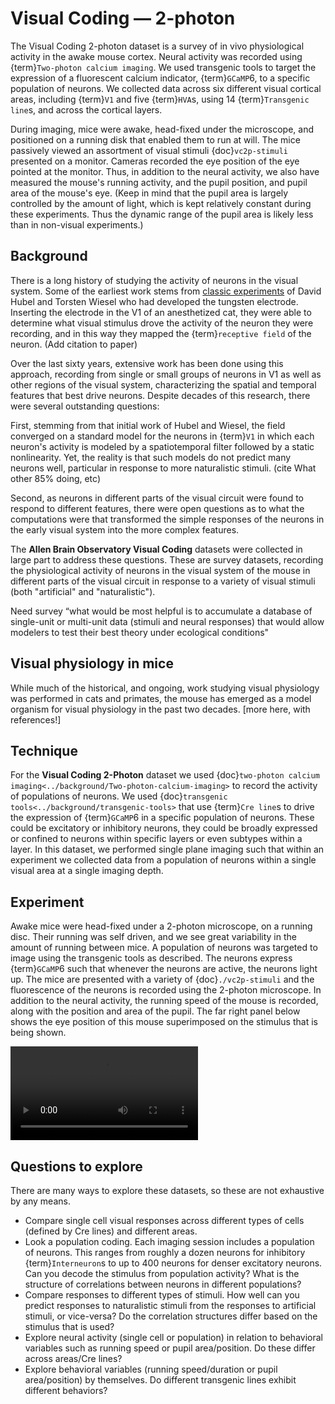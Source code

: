 # Visual Coding — 2-photon

The Visual Coding 2-photon dataset is a survey of in vivo physiological activity
in the awake mouse cortex. Neural activity was recorded using {term}`Two-photon
calcium imaging`. We used transgenic tools to target the expression of a
fluorescent calcium indicator, {term}`GCaMP`6, to a specific population of
neurons. We collected data across six different visual cortical areas, including
{term}`V1` and five {term}`HVA`s, using 14 {term}`Transgenic line`s, and across
the cortical layers.

During imaging, mice were awake, head-fixed under the microscope, and positioned
on a running disk that enabled them to run at will. The mice passively viewed an
assortment of visual stimuli {doc}`vc2p-stimuli` presented on a
monitor. Cameras recorded the eye position of the eye pointed at the monitor.
Thus, in addition to the neural activity, we also have measured the mouse's
running activity, and the pupil position, and pupil area of the mouse's eye.
(Keep in mind that the pupil area is largely controlled by the amount of light,
which is kept relatively constant during these experiments. Thus the dynamic
range of the pupil area is likely less than in non-visual experiments.)

## Background
There is a long history of studying the activity of neurons in the visual
system. Some of the earliest work stems from [classic
experiments](https://www.youtube.com/watch?v=8VdFf3egwfg) of David Hubel and
Torsten Wiesel who had developed the tungsten electrode. Inserting the electrode
in the V1 of an anesthetized cat, they were able to determine what visual
stimulus drove the activity of the neuron they were recording, and in this way
they mapped the {term}`receptive field` of the neuron. (Add citation to paper)

Over the last sixty years, extensive work has been done using this approach,
recording from single or small groups of neurons in V1 as well as other regions
of the visual system, characterizing the spatial and temporal features that best
drive neurons. Despite decades of this research, there were several outstanding
questions:

First, stemming from that initial work of Hubel and Wiesel, the field converged on a standard model for the neurons in {term}`V1` in which each neuron's activity is modeled by a spatiotemporal filter followed by a static nonlinearity. Yet, the reality is that such models do not predict many neurons well, particular in response to more naturalistic stimuli.
(cite What other 85% doing, etc)

Second, as neurons in different parts of the visual circuit were found to respond to different features, there were open questions as to what the computations were that transformed the simple responses of the neurons in the early visual system into the more complex features.

The <b>Allen Brain Observatory Visual Coding</b> datasets were collected in large part to address these questions. These are survey datasets, recording the physiological activity of neurons in the visual system of the mouse in different parts of the visual circuit in response to a variety of visual stimuli (both "artificial" and "naturalistic").

Need survey
“what would be most helpful is to accumulate a database of single-unit or multi-unit data (stimuli and neural responses) that would allow modelers to test their best theory under ecological conditions"

## Visual physiology in mice
While much of the historical, and ongoing, work studying visual physiology was performed in cats and primates, the mouse has emerged as a model organism for visual physiology in the past two decades.
[more here, with references!]

## Technique
For the **Visual Coding 2-Photon** dataset we used
{doc}`two-photon calcium imaging<../background/Two-photon-calcium-imaging>` to
record the activity of populations of neurons. We used
{doc}`transgenic tools<../background/transgenic-tools>` that use
{term}`Cre line`s to drive the expression of {term}`GCaMP`6 in a specific
population of neurons. These could be excitatory or inhibitory neurons, they
could be broadly expressed or confined to neurons within specific layers or even
subtypes within a layer. In this dataset, we performed single plane imaging such
that within an experiment we collected data from a population of neurons within
a single visual area at a single imaging depth.

## Experiment
Awake mice were head-fixed under a 2-photon microscope, on a running disc. Their running was self driven, and we see great variability in the amount of running between mice. A population of neurons was targeted to image using the transgenic tools as described. The neurons express {term}`GCaMP`6 such that whenever the neurons are active, the neurons light up. The mice are presented with a variety of {doc}`./vc2p-stimuli` and the fluorescence of the neurons is recorded using the 2-photon microscope. In addition to the neural activity, the running speed of the mouse is recorded, along with the position and area of the pupil. The far right panel below shows the eye position of this mouse superimposed on the stimulus that is being shown.

<video controls src="/resources/VicCoginExpt.mp4"></video>

## Questions to explore
There are many ways to explore these datasets, so these are not exhaustive by any means.
- Compare single cell visual responses across different types of cells (defined by Cre lines) and different areas.
- Look a population coding. Each imaging session includes a population of neurons. This ranges from roughly a dozen neurons for inhibitory {term}`Interneuron`s to up to 400 neurons for denser excitatory neurons. Can you decode the stimulus from population activity? What is the structure of correlations between neurons in different populations?
- Compare responses to different types of stimuli. How well can you predict responses to naturalistic stimuli from the responses to artificial stimuli, or vice-versa? Do the correlation structures differ based on the stimulus that is used?
- Explore neural activity (single cell or population) in relation to behavioral variables such as running speed or pupil area/position. Do these differ across areas/Cre lines?
- Explore behavioral variables (running speed/duration or pupil area/position) by themselves. Do different transgenic lines exhibit different behaviors?
